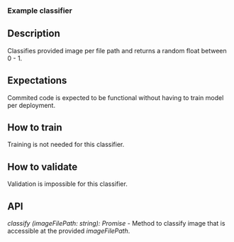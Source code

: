 ### Example classifier

## Description
Classifies provided image per file path and returns a random float between 0 - 1.

## Expectations
Commited code is expected to be functional without having to train model per deployment.

## How to train
Training is not needed for this classifier.

## How to validate
Validation is impossible for this classifier.

## API
*classify (imageFilePath: string): Promise<number>* - Method to classify image that is accessible at the provided *imageFilePath*.